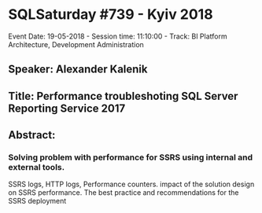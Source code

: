 # SQLSaturday #739 - Kyiv 2018
Event Date: 19-05-2018 - Session time: 11:10:00 - Track: BI Platform Architecture, Development  Administration
## Speaker: Alexander Kalenik
## Title: Performance troubleshoting SQL Server Reporting Service 2017
## Abstract:
### Solving problem with performance for SSRS using internal and external tools.
SSRS logs, HTTP logs, Performance counters.
impact of the solution design on SSRS performance.
The best practice and recommendations for the SSRS deployment
